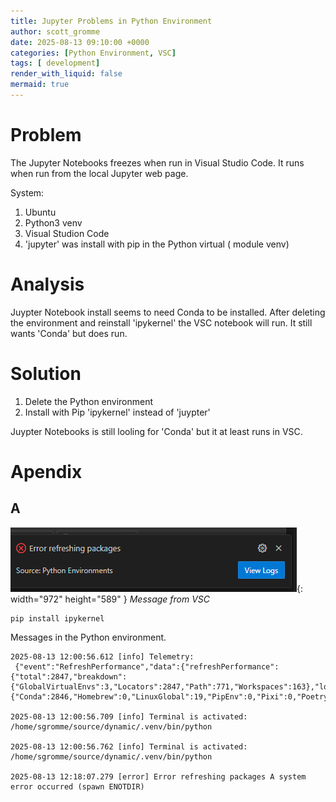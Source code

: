 ```yaml
---
title: Jupyter Problems in Python Environment
author: scott_gromme
date: 2025-08-13 09:10:00 +0000
categories: [Python Environment, VSC]
tags: [ development]
render_with_liquid: false
mermaid: true
---
```


# Problem

The Jupyter Notebooks freezes when run in Visual Studio Code.  It runs when run from the local Jupyter web page.

System:
1. Ubuntu
2. Python3 venv
3. Visual Studion Code
4. 'jupyter' was install with pip in the Python virtual ( module venv)

# Analysis

Juypter Notebook install seems to need Conda to be installed.  After deleting the environment and reinstall 'ipykernel' the VSC notebook will run.  It still wants 'Conda' but does run.


# Solution

1. Delete the Python environment
2. Install with Pip 'ipykernel' instead of 'juypter'

Juypter Notebooks is still looling for 'Conda' but it at least runs in VSC.

# Apendix

## A


![Desktop View](assets/img/posts/pythonenvironments.png){: width="972" height="589" }
_Message from VSC_



```env
pip install ipykernel 
```

Messages in the Python environment.

```
2025-08-13 12:00:56.612 [info] Telemetry:  {"event":"RefreshPerformance","data":{"refreshPerformance":{"total":2847,"breakdown":{"GlobalVirtualEnvs":3,"Locators":2847,"Path":771,"Workspaces":163},"locators":{"Conda":2846,"Homebrew":0,"LinuxGlobal":19,"PipEnv":0,"Pixi":0,"Poetry":56,"PyEnv":52,"Venv":0,"VirtualEnv":0,"VirtualEnvWrapper":0}}}}

2025-08-13 12:00:56.709 [info] Terminal is activated: /home/sgromme/source/dynamic/.venv/bin/python

2025-08-13 12:00:56.762 [info] Terminal is activated: /home/sgromme/source/dynamic/.venv/bin/python

2025-08-13 12:18:07.279 [error] Error refreshing packages A system error occurred (spawn ENOTDIR)
```

